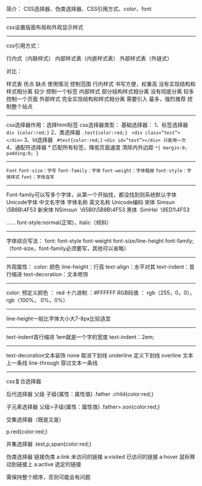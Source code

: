 简介： CSS选择器、伪类选择器、CSS引用方式、color、font

****************************************************************************************** 

css设置版面布局和外观显示样式

--------------------------------------------------------------------------------
css引用方式：

行内式（内联样式）
内部样式表（内嵌样式表）<style type="text/css"></style>
外部样式表（外链式）       <link rel="stylesheet" href="./style.css"/>

对比：

样式表 优点 缺点 使用情况 控制范围
行内样式 书写方便，权重高 没有实现结构和样式相分离 较少 控制一个标签
内部样式 部分结构样式相分离 没有彻底分离 较多 控制一个页面
外部样式 完全实现结构和样式相分离 需要引入 最多，强烈推荐 控制整个站点

-----

    
css选择器作用：选择html标签
css选择器类型：
基础选择器：
1、标签选择器  `div {color:red;}`
2、类选择器   `.test{color:red;} ` `<div class=”test”></div>`
3、Id选择器  ` #test{color:red;}`  `<div id=”test”></div> 只能用一次`
4、通配符选择器 *  匹配所有标签，降低页面速度
清除内外边距
`
*{
margin:0;
padding:0;
}
`

----

`Font`
`font-size：字号`
`font-family：字体`
`font-weight：字体粗细`
`font-style：字体样式`
`font：字体连写`
 
----

Font-family可以写多个字体，从第一个开始找，都没找到则系统默认字体
Unicode字体
中文名字体
字体名称 英文名称 Unicode编码
宋体 Simsun \5B8B\4F53
新宋体 NSimsun   \65B0\5B8B\4F53
黑体  SimHei  \9ED1\4F53

……
font-style:normal(正常)，italic（倾斜） 

-----

字体综合写法：
font: font-style font-weight font-size/line-height font-family;
（font-size，font-family必须要写，其他可以省略）

-----

外观属性：
color: 颜色
line-height：行高
text-align：水平对其
text-indent：首行缩进
text-decoration：文本修饰

---------

color:
预定义颜色 ： red
十六进制 ：#FFFFFF
RGB码值 ： rgb（255，0，0），rgb（100%， 0%，0%）

--------------------------------------------------------------------------------

line-height一般比字体大小大7-8px比较适宜

--------------------------------------------------------------------------------

text-indent首行缩进
1em就是一个字的宽度
text-indent：2em;

--------------------------------------------------------------------------------

text-decoration文本装饰
none             取消下划线
underline         定义下划线
overline          文本上一条线
line-through      穿过文本一条线

--------------------------------------------------------------------------------

  css复合选择器
 
后代选择器
父级 子级{属性：属性值}
.father .child{color:red;}
 
子元素选择器
父级>子级{属性：属性值}
.father>.son{color:red;}
 
交集选择器（既是又是）
<p class=”red”></p>     
p.red{color:red;}

并集选择器
.test,p,span{color:red;}

伪类选择器
链接伪类
a:link  未访问的链接
a:visited 已访问的链接
a:hover  鼠标移动到链接上
a:active   选定的链接

需保持整个顺序，否则可能会有问题